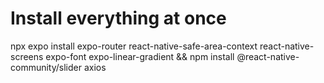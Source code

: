 # Install everything at once

npx expo install expo-router react-native-safe-area-context react-native-screens expo-font expo-linear-gradient && npm install @react-native-community/slider axios
